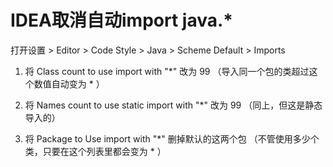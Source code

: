 # IDEA取消自动import java.*

打开设置 > Editor > Code Style > Java > Scheme Default > Imports

1. 将 Class count to use import with "*" 改为 99 （导入同一个包的类超过这个数值自动变为 * ）

2. 将 Names count to use static import with "*" 改为 99 （同上，但这是静态导入的）

3. 将 Package to Use import with "*" 删掉默认的这两个包 （不管使用多少个类，只要在这个列表里都会变为 * ）